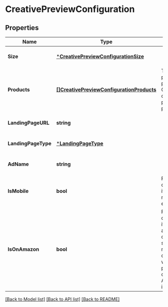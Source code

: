 # CreativePreviewConfiguration

## Properties
Name | Type | Description | Notes
------------ | ------------- | ------------- | -------------
**Size** | [***CreativePreviewConfigurationSize**](CreativePreviewConfiguration_size.md) |  | [optional] [default to null]
**Products** | [**[]CreativePreviewConfigurationProducts**](CreativePreviewConfiguration_products.md) | The products to preview. Currently only the first product is previewable. | [optional] [default to null]
**LandingPageURL** | **string** |  | [optional] [default to null]
**LandingPageType** | [***LandingPageType**](LandingPageType.md) |  | [optional] [default to null]
**AdName** | **string** |  | [optional] [default to null]
**IsMobile** | **bool** | Preview the creative as if it is on a mobile environment. | [optional] [default to null]
**IsOnAmazon** | **bool** | Preview the creative as if it is on an amazon site or third party site. The main difference is whether the preview will contain an AdChoices icon. | [optional] [default to null]

[[Back to Model list]](../README.md#documentation-for-models) [[Back to API list]](../README.md#documentation-for-api-endpoints) [[Back to README]](../README.md)

